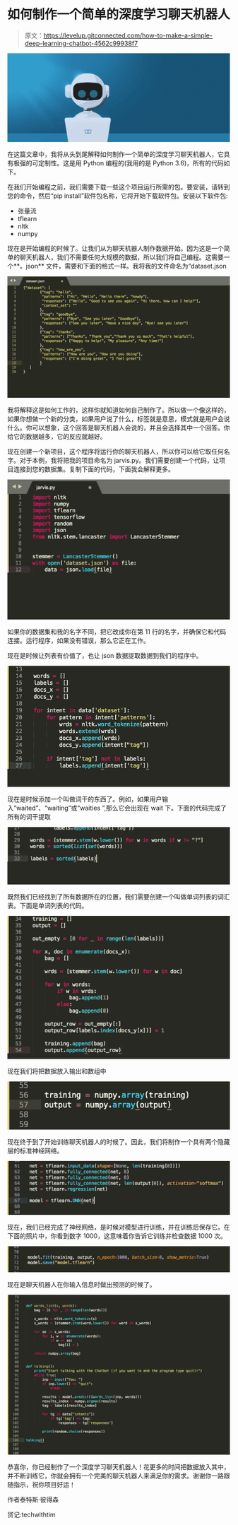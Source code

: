 # 如何制作一个简单的深度学习聊天机器人

> 原文：<https://levelup.gitconnected.com/how-to-make-a-simple-deep-learning-chatbot-4562c99938f7>

![](img/ad447c8ce2e40ede1913508ce1829cc1.png)

在这篇文章中，我将从头到尾解释如何制作一个简单的深度学习聊天机器人，它具有极强的可定制性。这是用 Python 编程的(我用的是 Python 3.6)，所有的代码如下。

在我们开始编程之前，我们需要下载一些这个项目运行所需的包。要安装，请转到您的命令，然后“pip install”软件包名称，它将开始下载软件包。安装以下软件包:

*   张量流
*   tflearn
*   nltk
*   numpy

现在是开始编程的时候了。让我们从为聊天机器人制作数据开始。因为这是一个简单的聊天机器人，我们不需要任何大规模的数据，所以我们将自己编程。这需要一个**。json** 文件，需要和下面的格式一样。我将我的文件命名为“dataset.json

![](img/8be53b2441aa368140efeb5c35749c93.png)

我将解释这是如何工作的，这样你就知道如何自己制作了。所以做一个像这样的，如果你想做一个新的分类，如果用户说了什么，标签就是意思，模式就是用户会说什么。你可以想象，这个回答是聊天机器人会说的，并且会选择其中一个回答。你给它的数据越多，它的反应就越好。

现在创建一个新项目，这个程序将运行你的聊天机器人，所以你可以给它取任何名字。对于本例，我将把我的项目命名为 jarvis.py。我们需要创建一个代码，让项目连接到您的数据集。复制下面的代码，下面我会解释更多。

![](img/64e42fa81483b1859f5e52a93a873f31.png)

如果你的数据集和我的名字不同，把它改成你在第 11 行的名字，并确保它和代码连接。运行程序，如果没有错误，那么它正在工作。

现在是时候让列表有价值了，也让 json 数据提取数据到我们的程序中。

![](img/ca0ca8b51de5f96ebacd77f423cc95ed.png)

现在是时候添加一个叫做词干的东西了。例如，如果用户输入“waited”、“waiting”或“waities ”,那么它会出现在 wait 下。下面的代码完成了所有的词干提取

![](img/cd15e545ef621365c6c687e966519bda.png)

既然我们已经找到了所有数据所在的位置，我们需要创建一个叫做单词列表的词汇表。下面是单词列表的代码。

![](img/ff5e93d2397cec475b1e57b2c53e1885.png)

现在我们将把数据放入输出和数组中

![](img/d7fdd7c83d1cc584249ee6bf663ce05d.png)

现在终于到了开始训练聊天机器人的时候了。因此，我们将制作一个具有两个隐藏层的标准神经网络。

![](img/0bbb26de690be6ed52822324ea359dc9.png)

现在，我们已经完成了神经网络，是时候对模型进行训练，并在训练后保存它。在下面的照片中，你看到数字 1000，这意味着你告诉它训练并检查数据 1000 次。

![](img/e8bfb21ccae4b10a80e0dd919adb1efe.png)

现在是聊天机器人在你输入信息时做出预测的时候了。

![](img/dc8942bb9bb7d2329fb045e437f0b654.png)

恭喜你，你已经制作了一个深度学习聊天机器人！花更多的时间把数据放入其中，并不断训练它，你就会拥有一个完美的聊天机器人来满足你的需求。谢谢你一路跟随指示，祝你项目好运！

作者泰特斯·彼得森

贷记:techwithtim